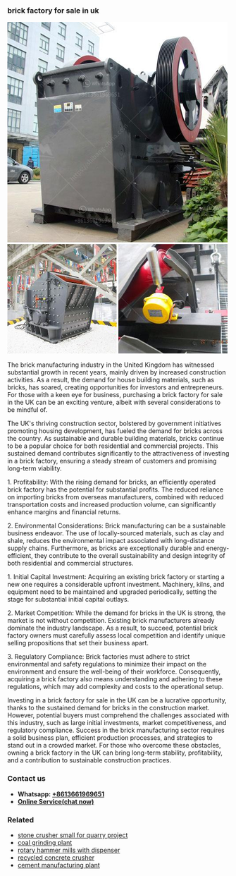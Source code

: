 <h3>brick factory for sale in uk</h3><img src='1706767855.jpg' alt=''><p>The brick manufacturing industry in the United Kingdom has witnessed substantial growth in recent years, mainly driven by increased construction activities. As a result, the demand for house building materials, such as bricks, has soared, creating opportunities for investors and entrepreneurs. For those with a keen eye for business, purchasing a brick factory for sale in the UK can be an exciting venture, albeit with several considerations to be mindful of.</p><p>The UK's thriving construction sector, bolstered by government initiatives promoting housing development, has fueled the demand for bricks across the country. As sustainable and durable building materials, bricks continue to be a popular choice for both residential and commercial projects. This sustained demand contributes significantly to the attractiveness of investing in a brick factory, ensuring a steady stream of customers and promising long-term viability.</p><p>1. Profitability: With the rising demand for bricks, an efficiently operated brick factory has the potential for substantial profits. The reduced reliance on importing bricks from overseas manufacturers, combined with reduced transportation costs and increased production volume, can significantly enhance margins and financial returns.</p><p>2. Environmental Considerations: Brick manufacturing can be a sustainable business endeavor. The use of locally-sourced materials, such as clay and shale, reduces the environmental impact associated with long-distance supply chains. Furthermore, as bricks are exceptionally durable and energy-efficient, they contribute to the overall sustainability and design integrity of both residential and commercial structures.</p><p>1. Initial Capital Investment: Acquiring an existing brick factory or starting a new one requires a considerable upfront investment. Machinery, kilns, and equipment need to be maintained and upgraded periodically, setting the stage for substantial initial capital outlays.</p><p>2. Market Competition: While the demand for bricks in the UK is strong, the market is not without competition. Existing brick manufacturers already dominate the industry landscape. As a result, to succeed, potential brick factory owners must carefully assess local competition and identify unique selling propositions that set their business apart.</p><p>3. Regulatory Compliance: Brick factories must adhere to strict environmental and safety regulations to minimize their impact on the environment and ensure the well-being of their workforce. Consequently, acquiring a brick factory also means understanding and adhering to these regulations, which may add complexity and costs to the operational setup.</p><p>Investing in a brick factory for sale in the UK can be a lucrative opportunity, thanks to the sustained demand for bricks in the construction market. However, potential buyers must comprehend the challenges associated with this industry, such as large initial investments, market competitiveness, and regulatory compliance. Success in the brick manufacturing sector requires a solid business plan, efficient production processes, and strategies to stand out in a crowded market. For those who overcome these obstacles, owning a brick factory in the UK can bring long-term stability, profitability, and a contribution to sustainable construction practices.</p><h3>Contact us</h3><ul><li><strong>Whatsapp:&nbsp;<a href="https://wa.me/8613661969651">+8613661969651</a></strong></li><li><a href="https://swt.shibang-china.com/?git&amp;zhl&amp;brick factory for sale in uk"><strong>Online Service(chat now)</strong></a></li></ul><h3>Related</h3><ul><li><a href='stone crusher small for quarry project.md'>stone crusher small for quarry project</a></li><li><a href='coal grinding plant.md'>coal grinding plant</a></li><li><a href='rotary hammer mills with dispenser.md'>rotary hammer mills with dispenser</a></li><li><a href='recycled concrete crusher.md'>recycled concrete crusher</a></li><li><a href='cement manufacturing plant.md'>cement manufacturing plant</a></li></ul>